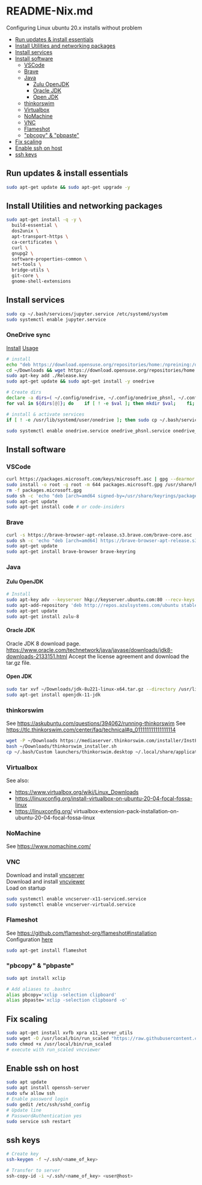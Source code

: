 # README-Nix.md

Configuring Linux
ubuntu 20.x installs without problem

- [Run updates & install essentials](#run-updates--install-essentials)
- [Install Utilities and networking packages](#install-utilities-and-networking-packages)
- [Install services](#install-services)
- [Install software](#install-software)
  - [VSCode](#vscode)
  - [Brave](#brave)
  - [Java](#java)
    - [Zulu OpenJDK](#zulu-openjdk)
    - [Oracle JDK](#oracle-jdk)
    - [Open JDK](#open-jdk)
  - [thinkorswim](#thinkorswim)
  - [Virtualbox](#virtualbox)
  - [NoMachine](#nomachine)
  - [VNC](#vnc)
  - [Flameshot](#flameshot)
  - ["pbcopy" & "pbpaste"](#pbcopy--pbpaste)
- [Fix scaling](#fix-scaling)
- [Enable ssh on host](#enable-ssh-on-host)
- [ssh keys](#ssh-keys)

## Run updates & install essentials  

```bash  
sudo apt-get update && sudo apt-get upgrade -y
```  

## Install Utilities and networking packages

```bash
sudo apt-get install -q -y \
  build-essential \
  dos2unix \
  apt-transport-https \
  ca-certificates \
  curl \
  gnupg2 \
  software-properties-common \
  net-tools \
  bridge-utils \
  git-core \
  gnome-shell-extensions
```

## Install services
```bash
sudo cp ~/.bash/services/jupyter.service /etc/systemd/system
sudo systemctl enable jupyter.service
```
### OneDrive sync

  [Install](https://github.com/abraunegg/onedrive/blob/master/docs/ubuntu-package-install.md)
  [Usage](https://github.com/abraunegg/onedrive/blob/master/docs/advanced-usage.md)

```bash
# install
echo "deb https://download.opensuse.org/repositories/home:/npreining:/debian-ubuntu-onedrive/xUbuntu_20.04/ ./" | sudo tee -a /etc/apt/sources.list
cd ~/Downloads && wget https://download.opensuse.org/repositories/home:/npreining:/debian-ubuntu-onedrive/xUbuntu_20.04/Release.key
sudo apt-key add ./Release.key
sudo apt-get update && sudo apt-get install -y onedrive

# Create dirs
declare -a dirs=( ~/.config/onedrive, ~/.config/onedrive_phsnl, ~/.config/onedrive_pittvax, ~/OneDrive, ~/OneDrive_PittVax, ~/OneDrive_SDOH-PACE-UPMC_Data_Center)
for val in ${dirs[@]}; do    if [ ! -e $val ]; then mkdir $val;    fi; done

# install & activate services
if [ ! -e /usr/lib/systemd/user/onedrive ]; then sudo cp ~/.bash/services/onedrive* /usr/lib/systemd/user; fi

sudo systemctl enable onedrive.service onedrive_phsnl.service onedrive_pittvax.service
```

## Install software

### VSCode

```bash
curl https://packages.microsoft.com/keys/microsoft.asc | gpg --dearmor > packages.microsoft.gpg
sudo install -o root -g root -m 644 packages.microsoft.gpg /usr/share/keyrings/
rm -f packages.microsoft.gpg
sudo sh -c 'echo "deb [arch=amd64 signed-by=/usr/share/keyrings/packages.microsoft.gpg] https://packages.microsoft.com/repos/vscode stable main" > /etc/apt/sources.list.d/vscode.list'
sudo apt-get update
sudo apt-get install code # or code-insiders
```

### Brave

```bash
curl -s https://brave-browser-apt-release.s3.brave.com/brave-core.asc | sudo apt-key --keyring /etc/apt/trusted.gpg.d/brave-browser-release.gpg add -
sudo sh -c 'echo "deb [arch=amd64] https://brave-browser-apt-release.s3.brave.com `lsb_release -sc` main" >> /etc/apt/sources.list.d/brave.list'
sudo apt-get update
sudo apt-get install brave-browser brave-keyring
```

### Java

#### Zulu OpenJDK

```bash
# Install
sudo apt-key adv --keyserver hkp://keyserver.ubuntu.com:80 --recv-keys 0xB1998361219BD9C9
sudo apt-add-repository 'deb http://repos.azulsystems.com/ubuntu stable main'
sudo apt-get update
sudo apt-get install zulu-8
```

#### Oracle JDK

Oracle JDK 8 download page.
<https://www.oracle.com/technetwork/java/javase/downloads/jdk8-downloads-2133151.html>
Accept the license agreement and download the tar.gz file.

#### Open JDK

```bash
sudo tar xvf ~/Downloads/jdk-8u221-linux-x64.tar.gz --directory /usr/lib/jvm/
sudo apt-get install openjdk-11-jdk
```

### thinkorswim

See <https://askubuntu.com/questions/394062/running-thinkorswim>
See <https://tlc.thinkorswim.com/center/faq/technical#q_011111111111111114>

```bash
wget -P ~/Downloads https://mediaserver.thinkorswim.com/installer/InstFiles/thinkorswim_installer.sh
bash ~/Downloads/thinkorswim_installer.sh
cp ~/.bash/Custom launchers/thinkorswim.desktop ~/.local/share/applications
```

### Virtualbox

See also:

- <https://www.virtualbox.org/wiki/Linux_Downloads>  
- <https://linuxconfig.org/install-virtualbox-on-ubuntu-20-04-focal-fossa-linux>  
- <https://linuxconfig.org/> virtualbox-extension-pack-installation-on-ubuntu-20-04-focal-fossa-linux  

### NoMachine

See <https://www.nomachine.com/>

### VNC

Download and install [vncserver](https://www.realvnc.com/en/connect/download/vnc/)  
Download and install [vncviewer](https://www.realvnc.com/en/connect/download/viewer/)  
Load on startup

```bash
sudo systemctl enable vncserver-x11-serviced.service
sudo systemctl enable vncserver-virtuald.service
```

### Flameshot

See <https://github.com/flameshot-org/flameshot#installation>  
Configuration [here](https://github.com/flameshot-org/flameshot#on-ubuntu-tested-on-1804-2004)  

```bash
sudo apt-get install flameshot
```

### "pbcopy" & "pbpaste"

```bash
sudo apt install xclip

# Add aliases to .bashrc
alias pbcopy='xclip -selection clipboard'
alias pbpaste='xclip -selection clipboard -o'
```

## Fix scaling

```bash
sudo apt-get install xvfb xpra x11_server_utils
sudo wget -O /usr/local/bin/run_scaled "https://raw.githubusercontent.com/kaueraal/run_scaled/master/run_scaled"
sudo chmod +x /usr/local/bin/run_scaled
# execute with run_scaled vncviewer
```

## Enable ssh on host

```bash
sudo apt update
sudo apt install openssh-server
sudo ufw allow ssh
# Enable password login
sudo gedit /etc/ssh/sshd_config
# Update line
# PasswordAuthentication yes
sudo service ssh restart
```

## ssh keys

```bash
# Create key
ssh-keygen -f ~/.ssh/<name_of_key>

# Transfer to server
ssh-copy-id -i ~/.ssh/<name_of_key> <user@host>
```

